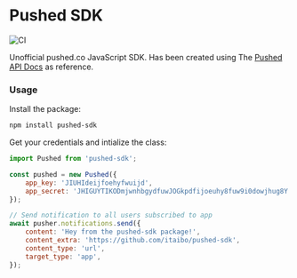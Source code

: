 # Pushed SDK
![CI](https://github.com/itaibo/pushed-sdk/actions/workflows/ci.yml/badge.svg)

Unofficial pushed.co JavaScript SDK. Has been created using  The [Pushed API Docs](https://about.pushed.co/docs/api) as reference.

### Usage
Install the package:
```sh
npm install pushed-sdk
````

Get your credentials and intialize the class:

```js
import Pushed from 'pushed-sdk';

const pushed = new Pushed({
	app_key: 'JIUHIdeijfoehyfwuijd',
	app_secret: 'JHIGUYTIKODmjwnhbgydfuwJOGkpdfijoeuhy8fuw9i0dowjhug8Y',
});

// Send notification to all users subscribed to app
await pusher.notifications.send({
	content: 'Hey from the pushed-sdk package!',
	content_extra: 'https://github.com/itaibo/pushed-sdk',
	content_type: 'url',
	target_type: 'app',
});
```

